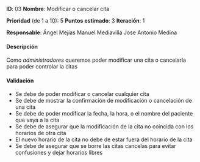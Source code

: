**ID**: 03
**Nombre**: Modificar o cancelar cita

**Prioridad** (de 1 a 10): 5
**Puntos estimado**: 3
**Iteración**: 1

**Responsable**: Ángel Mejías
                Manuel Mediavilla
                Jose Antonio Medina

#### Descripción

Como *administradores* queremos poder modificar una cita o cancelarla
para poder controlar la citas

#### Validación

* Se debe de poder modificar o cancelar cualquier cita
* Se debe de mostrar la confirmación de modificación o cancelación de una cita
* Se debe de poder modificar la fecha, la hora, o el nombre del paciente que vaya a la cita
* Se debe de asegurar que la modificación de la cita no coincida con los horarios de otra cita
* El nuevo horario de la cita no debe de estar fuera del horario de la cita
* Se debe de asegurar que se borre las citas cancelas para evitar confusiones y dejar horarios libres
